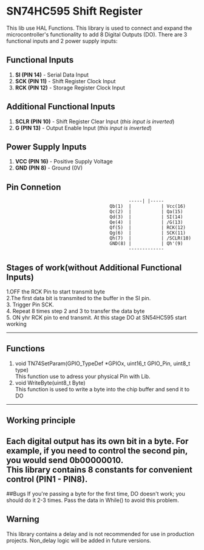 # SN74HC595 Shift Register
This lib use HAL Functions.
This library is used to connect and expand the microcontroller's functionality to add 8 Digital Outputs (DO). There are 3 functional inputs and 2 power supply inputs:

## Functional Inputs
1. **SI (PIN 14)** - Serial Data Input  
2. **SCK (PIN 11)** - Shift Register Clock Input  
3. **RCK (PIN 12)** - Storage Register Clock Input

## Additional Functional Inputs
1. **SCLR (PIN 10)** - Shift Register Clear Input (*this input is inverted*)  
2. **G (PIN 13)** - Output Enable Input (*this input is inverted*)  

## Power Supply Inputs  
1. **VCC (PIN 16)** - Positive Supply Voltage  
2. **GND (PIN 8)** - Ground (0V)  

## Pin Connetion
                                                 -----| |-----  
                                          Qb(1)  |           | Vcc(16)   
                                          Qc(2)  |           | Qa(15)   
                                          Qd(3)  |           | SI(14)  
                                          Qe(4)  |           | /G(13)  
                                          Qf(5)  |           | RCK(12)  
                                          Qg(6)  |           | SCK(11)  
                                          Qh(7)  |           | /SCLR(10)  
                                          GND(8) |           | Qh'(9)  
                                                 -------------   
## Stages of work(without Additional Functional Inputs)  
1.OFF the RCK Pin to start transmit byte  
2.The first data bit is transmited to the buffer in the SI pin.  
3. Trigger Pin SCK.  
4. Repeat 8 times step 2 and 3 to transfer the data byte  
5. ON yhr RCK pin to end transmit. At this stage DO at SN54HC595 start working  
***
## Functions  
1. void TN74SetParam(GPIO_TypeDef *GPIOx, uint16_t GPIO_Pin, uint8_t type)  
  This function use to adress your physical Pin with Lib.   
2. void WriteByte(uint8_t Byte)  
   This function is used to write a byte into the chip buffer and send it to DO
---
## Working principle  
Each digital output has its own bit in a byte. For example, if you need to control the second pin, you would send **0b00000010**.  
This library contains 8 constants for convenient control (PIN1 - PIN8).  
---
##Bugs
If you're passing a byte for the first time, DO doesn't work; you should do it 2-3 times. Pass the data in While() to avoid this problem.
## Warning
This library contains a delay and is not recommended for use in production projects. Non_delay logic will be added in future versions.
